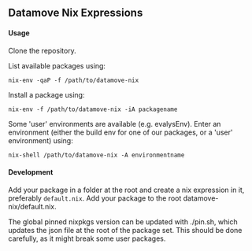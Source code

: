 ## Datamove Nix Expressions

#### Usage

Clone the repository.

List available packages using:
```
nix-env -qaP -f /path/to/datamove-nix
```

Install a package using:
```
nix-env -f /path/to/datamove-nix -iA packagename
```

Some 'user' environments are available (e.g. evalysEnv).
Enter an environment (either the build env for one of our packages,
or a 'user' environment) using:
```
nix-shell /path/to/datamove-nix -A environmentname
```

#### Development

Add your package in a folder at the root and create a nix expression in it,
preferably `default.nix`. Add your package to the root datamove-nix/default.nix.

The global pinned nixpkgs version can be updated with ./pin.sh, which updates the json
file at the root of the package set. This should be done carefully, as it might break
some user packages.
